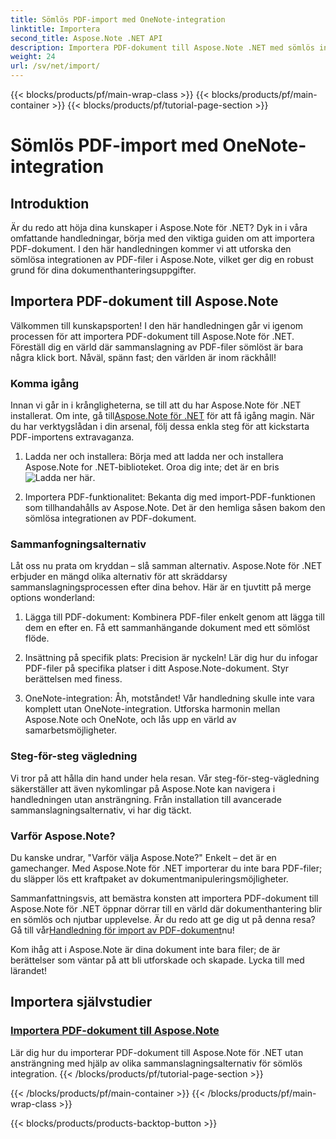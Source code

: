 ```yaml
---
title: Sömlös PDF-import med OneNote-integration
linktitle: Importera
second_title: Aspose.Note .NET API
description: Importera PDF-dokument till Aspose.Note .NET med sömlös integration med hjälp av olika sammanslagningsalternativ. Lär dig med steg-för-steg handledningar, inklusive OneNote-integrering.
weight: 24
url: /sv/net/import/
---
```


{{< blocks/products/pf/main-wrap-class >}}
{{< blocks/products/pf/main-container >}}
{{< blocks/products/pf/tutorial-page-section >}}

# Sömlös PDF-import med OneNote-integration


## Introduktion

Är du redo att höja dina kunskaper i Aspose.Note för .NET? Dyk in i våra omfattande handledningar, börja med den viktiga guiden om att importera PDF-dokument. I den här handledningen kommer vi att utforska den sömlösa integrationen av PDF-filer i Aspose.Note, vilket ger dig en robust grund för dina dokumenthanteringsuppgifter.

## Importera PDF-dokument till Aspose.Note

Välkommen till kunskapsporten! I den här handledningen går vi igenom processen för att importera PDF-dokument till Aspose.Note för .NET. Föreställ dig en värld där sammanslagning av PDF-filer sömlöst är bara några klick bort. Nåväl, spänn fast; den världen är inom räckhåll!

### Komma igång

 Innan vi går in i krångligheterna, se till att du har Aspose.Note för .NET installerat. Om inte, gå till[Aspose.Note för .NET](https://products.aspose.com/note/net) för att få igång magin. När du har verktygslådan i din arsenal, följ dessa enkla steg för att kickstarta PDF-importens extravaganza.

1. Ladda ner och installera: Börja med att ladda ner och installera Aspose.Note for .NET-biblioteket. Oroa dig inte; det är en bris![Ladda ner här](https://downloads.aspose.com/note/net).

2. Importera PDF-funktionalitet: Bekanta dig med import-PDF-funktionen som tillhandahålls av Aspose.Note. Det är den hemliga såsen bakom den sömlösa integrationen av PDF-dokument.

### Sammanfogningsalternativ

Låt oss nu prata om kryddan – slå samman alternativ. Aspose.Note för .NET erbjuder en mängd olika alternativ för att skräddarsy sammanslagningsprocessen efter dina behov. Här är en tjuvtitt på merge options wonderland:

1. Lägga till PDF-dokument: Kombinera PDF-filer enkelt genom att lägga till dem en efter en. Få ett sammanhängande dokument med ett sömlöst flöde.

2. Insättning på specifik plats: Precision är nyckeln! Lär dig hur du infogar PDF-filer på specifika platser i ditt Aspose.Note-dokument. Styr berättelsen med finess.

3. OneNote-integration: Åh, motståndet! Vår handledning skulle inte vara komplett utan OneNote-integration. Utforska harmonin mellan Aspose.Note och OneNote, och lås upp en värld av samarbetsmöjligheter.

### Steg-för-steg vägledning

Vi tror på att hålla din hand under hela resan. Vår steg-för-steg-vägledning säkerställer att även nykomlingar på Aspose.Note kan navigera i handledningen utan ansträngning. Från installation till avancerade sammanslagningsalternativ, vi har dig täckt.

### Varför Aspose.Note?

Du kanske undrar, "Varför välja Aspose.Note?" Enkelt – det är en gamechanger. Med Aspose.Note för .NET importerar du inte bara PDF-filer; du släpper lös ett kraftpaket av dokumentmanipuleringsmöjligheter.

 Sammanfattningsvis, att bemästra konsten att importera PDF-dokument till Aspose.Note för .NET öppnar dörrar till en värld där dokumenthantering blir en sömlös och njutbar upplevelse. Är du redo att ge dig ut på denna resa? Gå till vår[Handledning för import av PDF-dokument](./import-pdf-documents/)nu!

Kom ihåg att i Aspose.Note är dina dokument inte bara filer; de är berättelser som väntar på att bli utforskade och skapade. Lycka till med lärandet!
## Importera självstudier
### [Importera PDF-dokument till Aspose.Note](./import-pdf-documents/)
Lär dig hur du importerar PDF-dokument till Aspose.Note för .NET utan ansträngning med hjälp av olika sammanslagningsalternativ för sömlös integration.
{{< /blocks/products/pf/tutorial-page-section >}}

{{< /blocks/products/pf/main-container >}}
{{< /blocks/products/pf/main-wrap-class >}}

{{< blocks/products/products-backtop-button >}}
